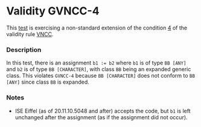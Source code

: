 # Validity GVNCC-4

This [test](.) is exercising a non-standard extension of the condition [4](../Readme.md) of the validity rule [VNCC](../../vncc/Readme.md).

### Description

In this test, there is an assignment `b1 := b2` where `b1` is of type `BB [ANY]` and `b2` is of type `BB [CHARACTER]`, with class `BB` being an expanded generic class. This violates `GVNCC-4` because `BB [CHARACTER]` does not conform to `BB [ANY]` since class `BB` is expanded.

### Notes

* ISE Eiffel (as of 20.11.10.5048 and after) accepts the code, but `b1` is left unchanged after the assignment (as if the assignment did not occur).
